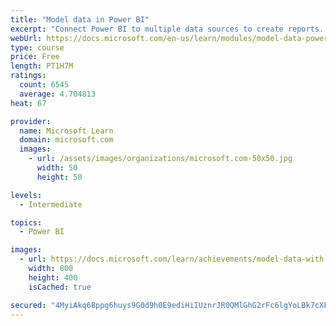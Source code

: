 ```yaml
---
title: "Model data in Power BI"
excerpt: "Connect Power BI to multiple data sources to create reports. Define the relationship between your data sources."
webUrl: https://docs.microsoft.com/en-us/learn/modules/model-data-power-bi/
type: course
price: Free
length: PT1H7M
ratings:
  count: 6545
  average: 4.704813
heat: 67

provider:
  name: Microsoft Learn
  domain: microsoft.com
  images:
    - url: /assets/images/organizations/microsoft.com-50x50.jpg
      width: 50
      height: 50

levels:
  - Intermediate

topics:
  - Power BI

images:
  - url: https://docs.microsoft.com/learn/achievements/model-data-with-power-bi-desktop-social.png
    width: 800
    height: 400
    isCached: true

secured: "4MyiAkq6Bppg6huys9G0d9h0E9ediHiIUznrJR0QMlGhG2rFc6lgYoLBk7cXF/Rvr/7pfyRJzfTzF56qpWD3X+ao+HLblbyckn9ILUFuSotuhJEllqXgbihl5vP8d+sbTe655O18JC3NyGmMlpWlVW7tfWpCms38z0AAO2XMn+/E8JXU0jc4Hxb+0HvaaOuNal5qSwmaXO8D5xkanTOo8Qh/iamOU3vmAvUqhi6SGQY6q4xqnaq+IYEHh7edvSFTleEOW4NyZfBTUIxpYKn3jYj96MnOr+KH3giDq/z0iS1GFb3wVpxFqK4EGSN443CukzAdOf7gsI/DB2C5K6VDS8tBr1zvUAgzvOTaFTwFFOMUjv/cyBrE20fCswzYfS+pLqrY0daCyiJ7W9htfNOsKQnrsbG8bpX751vbc2bSSkg=;l4RgkRb532i33glKD0b6dg=="
---
```


